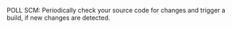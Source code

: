 POLL SCM: Periodically check your source code for changes and trigger a build, if new changes are detected.
